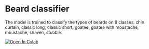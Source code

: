 # Beard classifier
The model is trained to classify the types of beards on 8 classes: chin curtain, classic long, classic short, goatee, goatee with moustache, moustache, shaven, stubble.

[![Open In Colab](https://colab.research.google.com/assets/colab-badge.svg)](https://colab.research.google.com/drive/1hmqy2cPtpfC5TqYwi5S0LrQ_c7pFSsE-)

